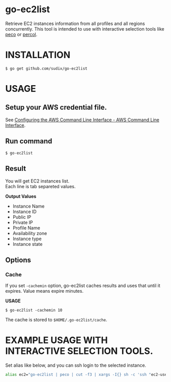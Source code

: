 # go-ec2list
Retrieve EC2 instances information from all profiles and all regions concurrently.
This tool is intended to use with interactive selection tools like [peco](https://github.com/peco/peco) or [percol](https://github.com/mooz/percol).


INSTALLATION
=============

```
$ go get github.com/sudix/go-ec2list
```

USAGE
=============

## Setup your AWS credential file.

See [Configuring the AWS Command Line Interface - AWS Command Line Interface](http://docs.aws.amazon.com/cli/latest/userguide/cli-chap-getting-started.html).

## Run command

```
$ go-ec2list
```

## Result

You will get EC2 instances list.  
Each line is tab separeted values.

__Output Values__

- Instance Name
- Instance ID
- Public IP
- Private IP
- Profile Name
- Availability zone
- Instance type
- Instance state

## Options

### Cache

If you set `-cachemin` option, go-ec2list caches results and uses that until it expires.
Value means expire minutes.

__USAGE__

```
$ go-ec2list -cachemin 10
```

The cache is stored to `$HOME/.go-ec2list/cache`.


EXAMPLE USAGE WITH INTERACTIVE SELECTION TOOLS.
=============

Set alias like below, and you can ssh login to the selected instance.

```sh
alias ec2="go-ec2list | peco | cut -f3 | xargs -I{} sh -c 'ssh "ec2-user@{}" </dev/tty' ssh"
```
